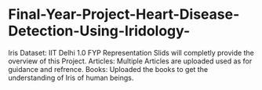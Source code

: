 # Final-Year-Project-Heart-Disease-Detection-Using-Iridology-
Iris Dataset:  IIT Delhi 1.0 
FYP Representation Slids will completly provide the overview of this Project.
Articles: Multiple Articles are uploaded used as for guidance and refrence.
Books: Uploaded the books to get the understanding of Iris of human beings.

